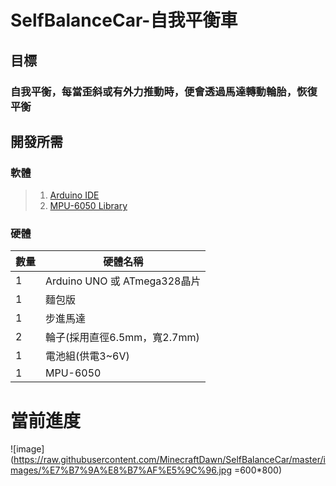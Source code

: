 # SelfBalanceCar-自我平衡車

## 目標

### 自我平衡，每當歪斜或有外力推動時，便會透過馬達轉動輪胎，恢復平衡

## 開發所需

###  軟體
> 1. [Arduino IDE][Arduino IDE]
> 2. [MPU-6050 Library][MPU-6050 Library]

### 硬體
| 數量 | 硬體名稱                     |
|------|------------------------------|
| 1    | Arduino UNO 或 ATmega328晶片 |
| 1    | 麵包版                       |
| 1    | 步進馬達                     |
| 2    | 輪子(採用直徑6.5mm，寬2.7mm) |
| 1    | 電池組(供電3~6V)             |
| 1    | MPU-6050                     |

# 當前進度
![image](https://raw.githubusercontent.com/MinecraftDawn/SelfBalanceCar/master/images/%E7%B7%9A%E8%B7%AF%E5%9C%96.jpg =600*800)

[MPU-6050 Library]: https://github.com/jrowberg/i2cdevlib/tree/master/Arduino/MPU6050
[Arduino IDE]: https://www.arduino.cc/en/Main/Software
